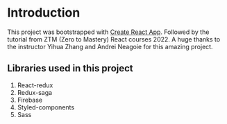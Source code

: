 # Introduction

This project was bootstrapped with [Create React App](https://github.com/facebook/create-react-app). Followed by the tutorial from ZTM (Zero to Mastery) React courses 2022. A huge thanks to the instructor Yihua Zhang and Andrei Neagoie for this amazing project.

## Libraries used in this project

1. React-redux
2. Redux-saga
3. Firebase
4. Styled-components
5. Sass
